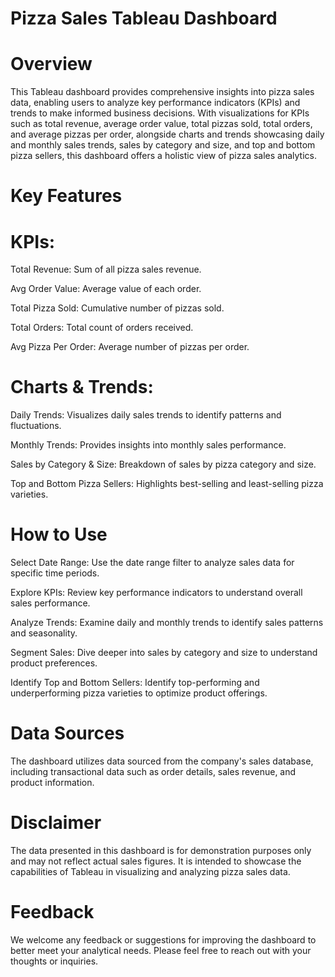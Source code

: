 # Pizza Sales Tableau Dashboard
# Overview
This Tableau dashboard provides comprehensive insights into pizza sales data, enabling users to analyze key performance indicators (KPIs) and trends to make informed business decisions. With visualizations for KPIs such as total revenue, average order value, total pizzas sold, total orders, and average pizzas per order, alongside charts and trends showcasing daily and monthly sales trends, sales by category and size, and top and bottom pizza sellers, this dashboard offers a holistic view of pizza sales analytics.

# Key Features
 # KPIs:
   Total Revenue: Sum of all pizza sales revenue.
   
   Avg Order Value: Average value of each order.
   
   Total Pizza Sold: Cumulative number of pizzas sold.
   
   Total Orders: Total count of orders received.
   
   Avg Pizza Per Order: Average number of pizzas per order.
   
# Charts & Trends:
  Daily Trends: Visualizes daily sales trends to identify patterns and fluctuations.
  
  Monthly Trends: Provides insights into monthly sales performance.
  
  Sales by Category & Size: Breakdown of sales by pizza category and size.
  
  Top and Bottom Pizza Sellers: Highlights best-selling and least-selling pizza varieties.
  
# How to Use
  Select Date Range: Use the date range filter to analyze sales data for specific time periods.
  
  Explore KPIs: Review key performance indicators to understand overall sales performance.
  
  Analyze Trends: Examine daily and monthly trends to identify sales patterns and seasonality.
  
  Segment Sales: Dive deeper into sales by category and size to understand product preferences.
  
  Identify Top and Bottom Sellers: Identify top-performing and underperforming pizza varieties to optimize product offerings.
  
# Data Sources
  The dashboard utilizes data sourced from the company's sales database, including transactional data such as order details, sales revenue, and product information.

# Disclaimer
  The data presented in this dashboard is for demonstration purposes only and may not reflect actual sales figures. It is intended to showcase the capabilities of Tableau in visualizing and analyzing pizza sales 
  data.

# Feedback
  We welcome any feedback or suggestions for improving the dashboard to better meet your analytical needs. Please feel free to reach out with your thoughts or inquiries.
